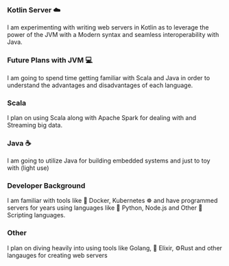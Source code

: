 ### Kotlin Server ☁️
I am experimenting with writing web servers in 
Kotlin as to leverage the power of the JVM with
a Modern syntax and seamless interoperability with 
Java.

### Future Plans with JVM 💻
I am going to spend time getting 
familiar with Scala and Java in order 
to understand the advantages and disadvantages
of each language. 

### Scala 
I plan on using Scala along with 
Apache Spark for dealing with and Streaming 
big data. 

### Java ☕️
I am going to utilize Java for 
building embedded systems and just 
to toy with (light use)

### Developer Background 
I am familiar with tools like 🐳 Docker, Kubernetes ☸️
and have programmed servers for years using languages 
like 🐍 Python, Node.js and Other 📜 Scripting languages.

### Other 
I plan on diving heavily into using tools 
like Golang, 🧪 Elixir, ⚙️Rust and other langauges
for creating web servers
